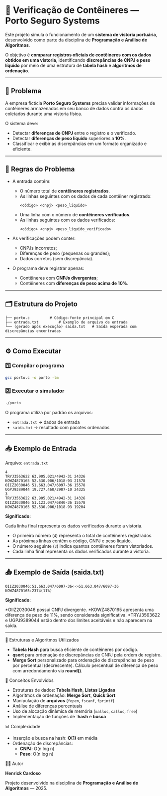 # 🚢 Verificação de Contêineres — Porto Seguro Systems

Este projeto simula o funcionamento de um **sistema de vistoria portuária**, desenvolvido como parte da disciplina de **Programação e Análise de Algoritmos**.

O objetivo é **comparar registros oficiais de contêineres com os dados obtidos em uma vistoria**, identificando **discrepâncias de CNPJ e peso líquido** por meio de uma estrutura de **tabela hash** e **algoritmos de ordenação**.

---

## 🎯 Problema

A empresa fictícia **Porto Seguro Systems** precisa validar informações de contêineres armazenados em seu banco de dados contra os dados coletados durante uma vistoria física.

O sistema deve:
* Detectar **diferenças de CNPJ** entre o registro e o verificado.
* Detectar **diferenças de peso líquido** superiores a **10%**.
* Classificar e exibir as discrepâncias em um formato organizado e eficiente.

---

## 📜 Regras do Problema

* A entrada contém:
  * O número total de **contêineres registrados**.
  * As linhas seguintes com os dados de cada contêiner registrado:
    ```
    <código> <cnpj> <peso_liquido>
    ```
  * Uma linha com o número de **contêineres verificados**.
  * As linhas seguintes com os dados verificados:
    ```
    <código> <cnpj> <peso_liquido_verificado>
    ```

* As verificações podem conter:
  * CNPJs incorretos;
  * Diferenças de peso (pequenas ou grandes);
  * Dados corretos (sem discrepância).

* O programa deve registrar apenas:
  * Contêineres com **CNPJs divergentes**;
  * Contêineres com **diferenças de peso acima de 10%**.

---

## 🗂️ Estrutura do Projeto

```
├── porto.c         # Código-fonte principal em C
├── entrada.txt         # Exemplo de arquivo de entrada
└── (gerado após execução) saida.txt   # Saída esperada com discrepâncias encontradas
```

---

## ⚙️ Como Executar

### 1️⃣ Compilar o programa

```bash
gcc porto.c -o porto -lm
```

### 2️⃣ Executar o simulador

```bash
./porto
```

O programa utiliza por padrão os arquivos:

* `entrada.txt` → dados de entrada
* `saida.txt` → resultado com pacotes ordenados

---

## 📥 Exemplo de Entrada

Arquivo: `entrada.txt`

```text
4
TRYJ3563622 63.905.021/4942-31 24326
KOWZ4870165 52.530.906/1018-93 21578
OIIZ2030046 51.663.047/6097-36 15578
UGPJ9389044 19.727.460/2907-10 24325
3
TRYJ3563622 63.905.021/4942-31 24326
OIIZ2030046 51.123.047/6840-36 15578
KOWZ4870165 52.530.906/1018-93 19204
```

**Significado:**

Cada linha final representa os dados verificados durante a vistoria.
* O primeiro número (`4`) representa o total de contêineres registrados.
* As próximas linhas contêm o código, CNPJ e peso líquido.
* O número seguinte (`3`) indica quantos contêineres foram vistoriados.
* Cada linha final representa os dados verificados durante a vistoria.

---

## 📤 Exemplo de Saída (saida.txt)

```text
OIIZ2030046:51.663.047/6097-36<->51.663.047/6097-36
KOWZ4870165:2374(11%)
```

**Significado:**

*OIIZ2030046 possui CNPJ divergente.
*KOWZ4870165 apresenta uma diferença de peso de 11%, sendo considerada significativa.
*TRYJ3563622 e UGPJ9389044 estão dentro dos limites aceitáveis e não aparecem na saída.

---

🧮 Estruturas e Algoritmos Utilizados

* **Tabela Hash** para busca eficiente de contêineres por código.
* **qsort** para ordenação de discrepâncias de CNPJ pela ordem de registro.
* **Merge Sort** personalizado para ordenação de discrepâncias de peso por percentual (decrescente).
Cálculo percentual de diferença de peso com arredondamento via **round()**.

🧠 Conceitos Envolvidos

* Estruturas de dados: **Tabela Hash**, **Listas Ligadas**
* Algoritmos de ordenação: **Merge Sort**, **Quick Sort**
* Manipulação de **arquivos** (`fopen`, `fscanf`, `fprintf`)
* Análise de diferenças percentuais
* Uso de alocação dinâmica de memória (`malloc`, `calloc`, `free`)
* Implementação de funções de `**hash** e **busca**

📊 Complexidade

* Inserção e busca na hash: **O(1)** em média
* Ordenação de discrepâncias:
  * **CNPJ**: O(n log n)
  * **Peso**: O(n log n)

👨‍💻 Autor

**Henrick Cardoso**

Projeto desenvolvido na disciplina de **Programação e Análise de Algoritmos** — 2025.
